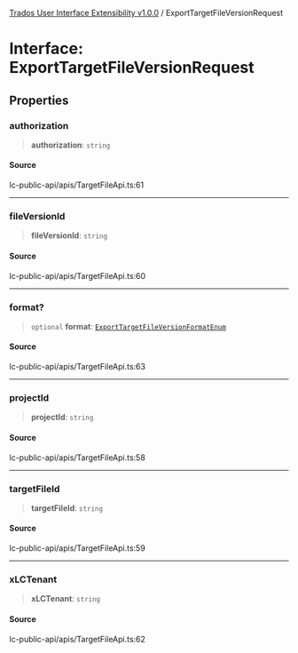 [Trados User Interface Extensibility v1.0.0](../wiki/globals) / ExportTargetFileVersionRequest

# Interface: ExportTargetFileVersionRequest

## Properties

### authorization

> **authorization**: `string`

#### Source

lc-public-api/apis/TargetFileApi.ts:61

***

### fileVersionId

> **fileVersionId**: `string`

#### Source

lc-public-api/apis/TargetFileApi.ts:60

***

### format?

> `optional` **format**: [`ExportTargetFileVersionFormatEnum`](../wiki/Type.ExportTargetFileVersionFormatEnum)

#### Source

lc-public-api/apis/TargetFileApi.ts:63

***

### projectId

> **projectId**: `string`

#### Source

lc-public-api/apis/TargetFileApi.ts:58

***

### targetFileId

> **targetFileId**: `string`

#### Source

lc-public-api/apis/TargetFileApi.ts:59

***

### xLCTenant

> **xLCTenant**: `string`

#### Source

lc-public-api/apis/TargetFileApi.ts:62
